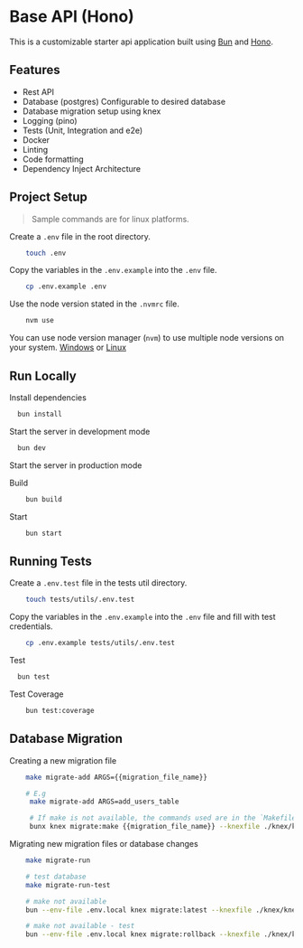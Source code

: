 # Base API (Hono)

This is a customizable starter api application built using [Bun](https://bun.sh) and [Hono](https://hono.dev).

## Features

-   Rest API
-   Database (postgres) Configurable to desired database
-   Database migration setup using knex
-   Logging (pino)
-   Tests (Unit, Integration and e2e)
-   Docker
-   Linting
-   Code formatting
-   Dependency Inject Architecture

## Project Setup

> Sample commands are for linux platforms.

Create a `.env` file in the root directory.

```bash
    touch .env
```

Copy the variables in the `.env.example` into the `.env` file.

```bash
    cp .env.example .env
```

Use the node version stated in the `.nvmrc` file.

```bash
    nvm use
```

You can use node version manager (`nvm`) to use multiple node versions on your system. [Windows](https://github.com/coreybutler/nvm-windows) or [Linux](https://www.digitalocean.com/community/tutorials/how-to-install-node-js-on-ubuntu-22-04#option-3-installing-node-using-the-node-version-manager)

## Run Locally

Install dependencies

```bash
  bun install
```

Start the server in development mode

```bash
  bun dev
```

Start the server in production mode

Build

```bash
    bun build
```

Start

```bash
    bun start
```

## Running Tests

Create a `.env.test` file in the tests util directory.

```bash
    touch tests/utils/.env.test
```

Copy the variables in the `.env.example` into the `.env` file and fill with test credentials.

```bash
    cp .env.example tests/utils/.env.test
```

Test

```bash
  bun test
```

Test Coverage

```bash
    bun test:coverage
```

## Database Migration

Creating a new migration file

```bash
    make migrate-add ARGS={{migration_file_name}}

    # E.g
     make migrate-add ARGS=add_users_table

     # If make is not available, the commands used are in the `Makefile` file in the root directory
     bunx knex migrate:make {{migration_file_name}} --knexfile ./knex/knexfile.ts -x ts
```

Migrating new migration files or database changes

```bash
    make migrate-run

    # test database
    make migrate-run-test

    # make not available
    bun --env-file .env.local knex migrate:latest --knexfile ./knex/knexfile.ts

    # make not available - test
    bun --env-file .env.local knex migrate:rollback --knexfile ./knex/knexfile.ts --env test
```
